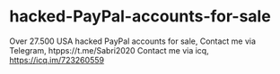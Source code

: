 # hacked-PayPal-accounts-for-sale
Over 27.500 USA hacked PayPal accounts for sale, 
Contact me via Telegram, htpps://t.me/Sabri2020
Contact me via icq, https://icq.im/723260559
